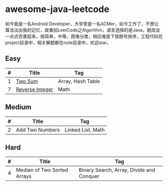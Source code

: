 # awesome-java-leetcode

如今我是一名Android Developer，大学曾是一名ACMer，如今工作了，不想让算法淡出我的记忆，故重拾LeetCode之Algorithm，语言选择的是Java，题库会一点点完善起来，按简单，中等，困难分类，相应难度下按题号排序，工程代码在project目录中，相关解题都在note目录中，欢迎star。

## Easy
|#|Title|Tag|
|---|---|---|
|1|[Two Sum][001]|Array, Hash Table|
|7|[Reverse Integer][007]|Math|

## Medium
|#|Title|Tag|
|---|---|---|
|2|Add Two Numbers|Linked List, Math|

## Hard
|#|Title|Tag|
|---|---|---|
|4|Median of Two Sorted Arrays|Binary Search, Array, Divide and Conquer|



[001]: https://github.com/Blankj/awesome-java-leetcode/blob/master/note/001/README.md
[007]: https://github.com/Blankj/awesome-java-leetcode/blob/master/note/007/README.md